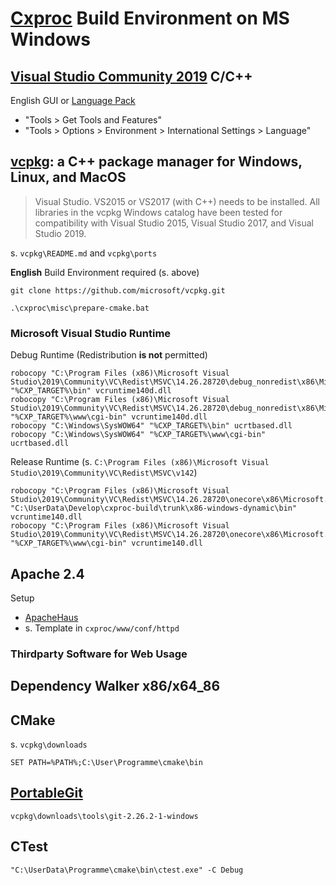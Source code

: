 
# [Cxproc](https://github.com/raxdne/cxproc) Build Environment on MS Windows

## [Visual Studio Community 2019](https://visualstudio.microsoft.com/de/downloads/) C/C++

English GUI or
[Language Pack](https://docs.microsoft.com/de-de/visualstudio/install/install-visual-studio?view=vs-2019#step-6---install-language-packs-optional)

- "Tools > Get Tools and Features"
- "Tools > Options > Environment > International Settings > Language"

## [vcpkg](https://docs.microsoft.com/en-us/cpp/build/vcpkg?view=vs-2019): a C++ package manager for Windows, Linux, and MacOS

> Visual Studio. VS2015 or VS2017 (with C++) needs to be installed. All libraries in the vcpkg Windows catalog have been tested for compatibility with Visual Studio 2015, Visual Studio 2017, and Visual Studio 2019.

s. `vcpkg\README.md` and `vcpkg\ports`

__English__ Build Environment required (s. above)

    git clone https://github.com/microsoft/vcpkg.git
    
    .\cxproc\misc\prepare-cmake.bat
	
### Microsoft Visual Studio Runtime

Debug Runtime (Redistribution **is not** permitted)

    robocopy "C:\Program Files (x86)\Microsoft Visual Studio\2019\Community\VC\Redist\MSVC\14.26.28720\debug_nonredist\x86\Microsoft.VC142.DebugCRT" "%CXP_TARGET%\bin" vcruntime140d.dll
    robocopy "C:\Program Files (x86)\Microsoft Visual Studio\2019\Community\VC\Redist\MSVC\14.26.28720\debug_nonredist\x86\Microsoft.VC142.DebugCRT" "%CXP_TARGET%\www\cgi-bin" vcruntime140d.dll
    robocopy "C:\Windows\SysWOW64" "%CXP_TARGET%\bin" ucrtbased.dll
    robocopy "C:\Windows\SysWOW64" "%CXP_TARGET%\www\cgi-bin" ucrtbased.dll


Release Runtime (s. `C:\Program Files (x86)\Microsoft Visual Studio\2019\Community\VC\Redist\MSVC\v142`)

    robocopy "C:\Program Files (x86)\Microsoft Visual Studio\2019\Community\VC\Redist\MSVC\14.26.28720\onecore\x86\Microsoft.VC142.CRT" "C:\UserData\Develop\cxproc-build\trunk\x86-windows-dynamic\bin" vcruntime140.dll
    robocopy "C:\Program Files (x86)\Microsoft Visual Studio\2019\Community\VC\Redist\MSVC\14.26.28720\onecore\x86\Microsoft.VC142.CRT" "%CXP_TARGET%\www\cgi-bin" vcruntime140.dll

## Apache 2.4

Setup

- [ApacheHaus](https://www.apachehaus.com/cgi-bin/download.plx)
- s. Template in `cxproc/www/conf/httpd`

### Thirdparty Software for Web Usage


## Dependency Walker x86/x64_86

## CMake

s. `vcpkg\downloads`

	SET PATH=%PATH%;C:\User\Programme\cmake\bin

## [PortableGit](https://sourceforge.net/projects/gitportable/)

`vcpkg\downloads\tools\git-2.26.2-1-windows`

## CTest

	"C:\UserData\Programme\cmake\bin\ctest.exe" -C Debug

